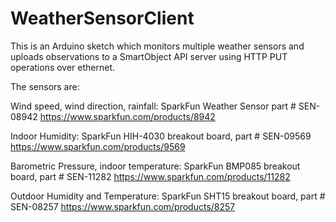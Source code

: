 WeatherSensorClient
===================
This is an Arduino sketch which monitors multiple weather sensors 
and uploads observations to a SmartObject API server using HTTP PUT 
operations over ethernet.

The sensors are:

Wind speed, wind direction, rainfall:
SparkFun Weather Sensor part # SEN-08942
https://www.sparkfun.com/products/8942

Indoor Humidity:
SparkFun HIH-4030 breakout board, part # SEN-09569
https://www.sparkfun.com/products/9569

Barometric Pressure, indoor temperature:
SparkFun BMP085 breakout board, part # SEN-11282
https://www.sparkfun.com/products/11282

Outdoor Humidity and Temperature:
SparkFun SHT15 breakout board, part # SEN-08257
https://www.sparkfun.com/products/8257

